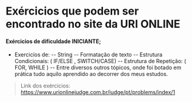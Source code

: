 # Exércicios que podem ser encontrado no site da URI ONLINE 
#### Exércicios de dificuldade INICIANTE; 
- Exercicíos de: 
-- String
--  Formatação de texto
-- Estrutura Condicionais: ( IF/ELSE , SWITCH/CASE)
-- Estrutura de Repetição: ( FOR, WHILE )
-- Entre diversos outros tópicos, onde foi botado em prática tudo aquilo aprendido ao decorrer dos meus estudos.


> Link dos exércicios: https://www.urionlinejudge.com.br/judge/pt/problems/index/1
